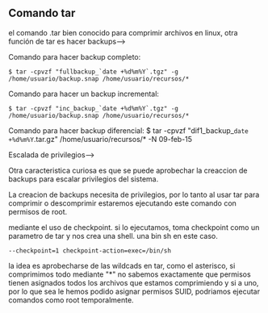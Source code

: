 Comando tar
------------

el comando .tar bien conocido para comprimir archivos en linux, otra función de tar es hacer backups-->

Comando para hacer backup completo:

    $ tar -cpvzf "fullbackup_`date +%d%m%Y`.tgz" -g /home/usuario/backup.snap /home/usuario/recursos/*    

Comando para hacer un backup incremental:

    $ tar -cpvzf "inc_backup_`date +%d%m%Y`.tgz" -g /home/usuario/backup.snap /home/usuario/recursos/*
    
Comando para hacer backup diferencial:
    $ tar -cpvzf "dif1_backup_`date +%d%m%Y`.tar.gz" /home/usuario/recursos/* -N 09-feb-15


Escalada de privilegios-->

Otra caracteristica curiosa es que se puede aprobechar  la creaccion de backups para escalar privilegios del sistema.


La creacion de backups necesita de privilegios, por lo tanto al usar tar para comprimir o descomprimir estaremos ejecutando este comando con permisos de root.

mediante el uso de checkpoint. si lo ejecutamos, toma checkpoint como un parametro de tar y nos crea una shell. una bin sh en este caso. 

    --checkpoint=1 checkpoint-action=exec=/bin/sh



la idea es aprobecharse de las wildcads en tar, como el asterisco, si comprimimos todo mediante "*" no sabemos exactamente que permisos tienen asignados todos los archivos que estamos comprimiendo y si a uno, por lo que sea le hemos podido asignar permisos SUID, podriamos ejecutar comandos como root temporalmente.
